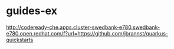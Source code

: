 # guides-ex


http://codeready-che.apps.cluster-swedbank-e780.swedbank-e780.open.redhat.com/f?url=https://github.com/jbrannst/quarkus-quickstarts

